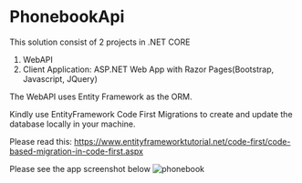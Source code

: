 # PhonebookApi

This solution consist of 2 projects in .NET CORE
1. WebAPI
2. Client Application: ASP.NET Web App with Razor Pages(Bootstrap, Javascript, JQuery)

The WebAPI uses Entity Framework as the ORM.

Kindly use EntityFramework Code First Migrations to create and update the database locally in your machine.

Please read this: https://www.entityframeworktutorial.net/code-first/code-based-migration-in-code-first.aspx

Please see the app screenshot below 
![phonebook](https://user-images.githubusercontent.com/6158306/108712610-b2416c00-751f-11eb-81f8-6eb7b3e293e7.JPG)


